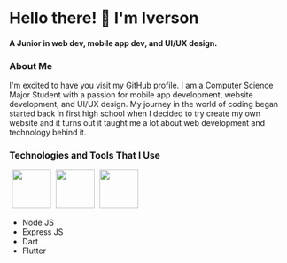 <h1>Hello there! 👋 I'm Iverson</h1>
<h4>A Junior in web dev, mobile app dev, and UI/UX design.</h3>

<h3>About Me</h3>

I'm excited to have you visit my GitHub profile. I am a Computer Science Major Student with a passion for mobile app development, website development, and UI/UX design. My journey in the world of coding began started back in first high school when I decided to try create my own website and it turns out it taught me a lot about web development and technology behind it.

<h3>Technologies and Tools That I Use</h3>

<img src="https://github.com/iberso/iberso/assets/74914280/8ee36078-16de-4460-90e9-25b3e3535712" height="70" style="padding-left:5px;">

<img src="https://github.com/iberso/iberso/assets/74914280/4206c67d-0449-4e88-9623-74e7aa10502a" height="70" style="padding-left:5px;">

<img src="https://github.com/iberso/iberso/assets/74914280/2f7d9c87-cbea-498c-8ea8-4730faa5e4d7" height="70" style="padding-left:5px;">



- Node JS
- Express JS
- Dart
- Flutter
<!--
**iberso/iberso** is a ✨ _special_ ✨ repository because its `README.md` (this file) appears on your GitHub profile.

Here are some ideas to get you started:

- 🔭 I’m currently working on ...
- 🌱 I’m currently learning ...
- 👯 I’m looking to collaborate on ...
- 🤔 I’m looking for help with ...
- 💬 Ask me about ...
- 📫 How to reach me: ...
- 😄 Pronouns: ...
- ⚡ Fun fact: ...
-->

